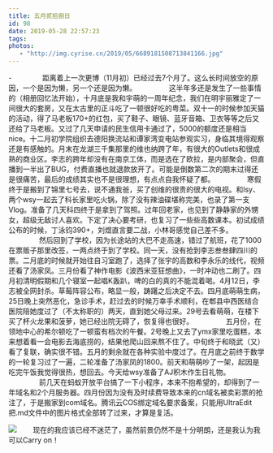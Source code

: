 ```yaml
---
title: 五月贰拾捌日
id: 98
date: 2019-05-28 22:57:23
tags:
photos:
   - "http://img.cyrise.cn/2019/05/6689181508713841166.jpg"
---
```

-　　
　　距离着上一次更博（11月初）已经过去7个月了。这么长时间放空的原因，一个是因为懒，另一个还是因为懒。
　　
　　这半年多还是发生了一些事情的（相册回忆法开始），十月底是我和宇萌的一周年纪念，我们在明宇丽雅定了一间很大的套房，又在太古里的正斗吃了一顿很好吃的粤菜。双十一的时候参加天猫的活动，得了马老板170+的红包，买了鞋子、眼镜、蓝牙音箱、卫衣等等之后又还给了马老板。又过了几天申请的民生信用卡通过了，5000的额度还是相当nice。十二月初学院组织去德阳换流站和谭家湾变电站参观实习，身临其境得观察还是有感触的。月末在龙湖三千集那里的维也纳跨了年，有很大的Outlets和很成熟的商业区。李志的跨年却没有在南京工体，而是选在了欧拉，是内部聚会，但直播到一半出了BUG，付费直播也就退款放开了。可能是倒数第二次的期末过得还是很痛苦，最后的成绩其实也不是很理想，有点点自我怀疑了都。
　　
　　寒假终于是搬到了锦里七号去，说不通我爸，买了创维的很贵的很大的电视。和lsy、两个wsy一起去了科长家里吃火锅，除了没有辣油碟堪称完美，也录了第一支Vlog。准备了几天科四终于是拿到了驾照。过年回老家，也见到了静静家的外甥女，超级无敌讨人喜欢。下定了决心要考研，也复习了一些些高数课本。初试成绩公布的时候，丁泳钧390+，刘煜直言要二战，小林哥感觉自己差不多。
　　
　　然后回到了学校，因为长途站的大巴不走高速，错过了航班，花了1000在票贩子那里改签，一两点终于到了学校。同一天，没有抢到李志叁叁肆四川的票。二月底的时候就开始往自习室跑了，选择了张宇的高数和李永乐的线代，视频还看了汤家凤。三月份看了神作电影《波西米亚狂想曲》，一时冲动也二刷了。四月初清明假期和几个寝室一起唱K轰趴，啤的白的真的不能混着喝。4月12日，李志被全网封杀。草莓阵容公布，略显一般，踌躇之后决定不去。四月底萌萌生病，25日晚上突然恶化，急诊手术，赶过去的时候万幸手术顺利，在郫县中西医结合医院陪她度过了（不太称职的）两天，直到她父母过来。29号去看萌萌，在楼下买了杯火龙果和菠萝，她已经出院无碍了，恢复得也很好。
　　
　　五月份，在领地中心的希尔顿吃了一顿蛮有档次的午餐。2号晚上又去了ymx家里吃蛋糕，本来想着看一会电影去海底捞的，结果他爬山回来熬不住了。中旬终于和晓武（又）看了复联，确实很不错。五月的剩余就在各种实验中度过了。在月底之前终于数学的一轮复习过了一遍，二轮准备了汤家凤的1800。前天和萌萌吵了一架，起因是吃完午饭我觉得很热，想回去。今天给wsy准备了AJ积木作生日礼物。
　　
　　前几天在蚂蚁开放平台搞了一下小程序，本来不抱希望的，却得到了一年域名和2个月服务器。四月份因为没有及时续费导致本来的cn域名被卖彩票的抢注了，于是搬家到com域名。腾讯云COS绑定域名要求备案，只能用UltraEdit把.md文件中的图片格式全部转了过来，才算是复活。

![](http://img.cyrise.cn/2019/05/20190422_191611.jpg)
　　现在的我应该已经不迷茫了，虽然前景仍然不是十分明朗，还是我认为我可以Carry on！
　　
　　
